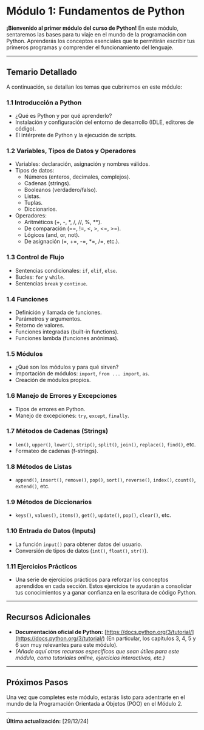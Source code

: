 # Módulo 1: Fundamentos de Python

**¡Bienvenido al primer módulo del curso de Python!** En este módulo, sentaremos las bases para tu viaje en el mundo de la programación con Python. Aprenderás los conceptos esenciales que te permitirán escribir tus primeros programas y comprender el funcionamiento del lenguaje.

---

## Temario Detallado

A continuación, se detallan los temas que cubriremos en este módulo:

### 1.1 Introducción a Python

*   ¿Qué es Python y por qué aprenderlo?
*   Instalación y configuración del entorno de desarrollo (IDLE, editores de código).
*   El intérprete de Python y la ejecución de scripts.

### 1.2 Variables, Tipos de Datos y Operadores

*   Variables: declaración, asignación y nombres válidos.
*   Tipos de datos:
    *   Números (enteros, decimales, complejos).
    *   Cadenas (strings).
    *   Booleanos (verdadero/falso).
    *   Listas.
    *   Tuplas.
    *   Diccionarios.
*   Operadores:
    *   Aritméticos (+, -, \*, /, //, %, \*\*).
    *   De comparación (==, !=, <, >, <=, >=).
    *   Lógicos (and, or, not).
    *   De asignación (=, +=, -=, \*=, /=, etc.).

### 1.3 Control de Flujo

*   Sentencias condicionales: `if`, `elif`, `else`.
*   Bucles: `for` y `while`.
*   Sentencias `break` y `continue`.

### 1.4 Funciones

*   Definición y llamada de funciones.
*   Parámetros y argumentos.
*   Retorno de valores.
*   Funciones integradas (built-in functions).
*   Funciones lambda (funciones anónimas).

### 1.5 Módulos

*   ¿Qué son los módulos y para qué sirven?
*   Importación de módulos: `import`, `from ... import`, `as`.
*   Creación de módulos propios.

### 1.6 Manejo de Errores y Excepciones

*   Tipos de errores en Python.
*   Manejo de excepciones: `try`, `except`, `finally`.

### 1.7 Métodos de Cadenas (Strings)

*   `len()`, `upper()`, `lower()`, `strip()`, `split()`, `join()`, `replace()`, `find()`, etc.
*   Formateo de cadenas (f-strings).

### 1.8 Métodos de Listas

*   `append()`, `insert()`, `remove()`, `pop()`, `sort()`, `reverse()`, `index()`, `count()`, `extend()`, etc.

### 1.9 Métodos de Diccionarios

*   `keys()`, `values()`, `items()`, `get()`, `update()`, `pop()`, `clear()`, etc.

### 1.10 Entrada de Datos (Inputs)

*   La función `input()` para obtener datos del usuario.
*   Conversión de tipos de datos (`int()`, `float()`, `str()`).

### 1.11 Ejercicios Prácticos

*   Una serie de ejercicios prácticos para reforzar los conceptos aprendidos en cada sección. Estos ejercicios te ayudarán a consolidar tus conocimientos y a ganar confianza en la escritura de código Python.

---

## Recursos Adicionales

*   **Documentación oficial de Python:** [https://docs.python.org/3/tutorial/](https://docs.python.org/3/tutorial/) (En particular, los capítulos 3, 4, 5 y 6 son muy relevantes para este módulo).
*   *(Añade aquí otros recursos específicos que sean útiles para este módulo, como tutoriales online, ejercicios interactivos, etc.)*

---

## Próximos Pasos

Una vez que completes este módulo, estarás listo para adentrarte en el mundo de la Programación Orientada a Objetos (POO) en el Módulo 2.

---

**Última actualización:** \[29/12/24]